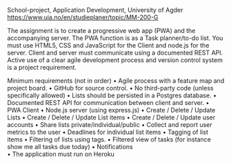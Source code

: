 School-project, Application Development, University of Agder
https://www.uia.no/en/studieplaner/topic/MM-200-G

The assignment is to create a progressive web app (PWA) and the accompanying server. The 
PWA function is as a Task planner/to-do list. You must use HTML5, CSS and JavaScript
for the Client and node.js for the server. Client and server must communicate using a documented 
REST API. Active use of a clear agile development process and version control system is a project 
requirement.

Minimum requirements (not in order)
• Agile process with a feature map and project board.
• GitHub for source control.
• No third-party code (unless specifically allowed)
• Lists should be persisted in a Postgres database.
• Documented REST API for communication between client and server.
• PWA Client
• Node.js server (using express.js)
• Create / Delete / Update Lists
• Create / Delete / Update List items
• Create / Delete / Update user accounts
• Share lists private/individual/public 
• Collect and report user metrics to the user 
• Deadlines for individual list items
• Tagging of list items 
• Filtering of lists using tags.
• Filtered view of tasks (for instance show me all tasks due today)
• Notifications  
• The application must run on Heroku
